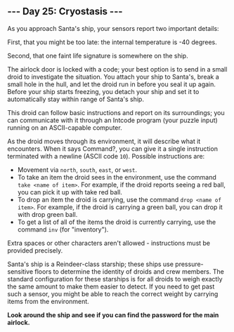 ## --- Day 25: Cryostasis ---

As you approach Santa's ship, your sensors report two important details:

First, that you might be too late: the internal temperature is -40 degrees.

Second, that one faint life signature is somewhere on the ship.

The airlock door is locked with a code; your best option is to send in a small droid to investigate the situation. You attach your ship to Santa's, break a small hole in the hull, and let the droid run in before you seal it up again. Before your ship starts freezing, you detach your ship and set it to automatically stay within range of Santa's ship.

This droid can follow basic instructions and report on its surroundings; you can communicate with it through an Intcode program (your puzzle input) running on an ASCII-capable computer.

As the droid moves through its environment, it will describe what it encounters. When it says Command?, you can give it a single instruction terminated with a newline (ASCII code `10`). Possible instructions are:

- Movement via `north`, `south`, `east`, or `west`.
- To take an item the droid sees in the environment, use the command `take <name of item>`. For example, if the droid reports seeing a red ball, you can pick it up with take red ball.
- To drop an item the droid is carrying, use the command `drop <name of item>`. For example, if the droid is carrying a green ball, you can drop it with drop green ball.
- To get a list of all of the items the droid is currently carrying, use the command `inv` (for "inventory").

Extra spaces or other characters aren't allowed - instructions must be provided precisely.

Santa's ship is a Reindeer-class starship; these ships use pressure-sensitive floors to determine the identity of droids and crew members. The standard configuration for these starships is for all droids to weigh exactly the same amount to make them easier to detect. If you need to get past such a sensor, you might be able to reach the correct weight by carrying items from the environment.

**Look around the ship and see if you can find the password for the main airlock.**
